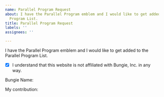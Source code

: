 ```yaml
---
name: Parallel Program Request
about: I have the Parallel Program emblem and I would like to get added to the Parallel
  Program List.
title: Parallel Program Request
labels: ''
assignees: ''

---
```


I have the Parallel Program emblem and I would like to get added to the Parallel Program List. 

- [x] I understand that this website is not affiliated with Bungie, Inc. in any way.

Bungie Name:

My contribution: